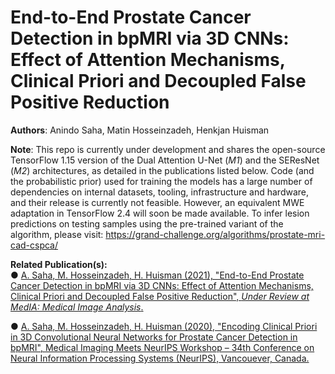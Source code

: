 # End-to-End Prostate Cancer Detection in bpMRI via 3D CNNs: Effect of Attention Mechanisms, Clinical Priori and Decoupled False Positive Reduction

**Authors**: Anindo Saha, Matin Hosseinzadeh, Henkjan Huisman

**Note**: This repo is currently under development and shares the open-source TensorFlow 1.15 version of the Dual Attention U-Net (*M1*) and the SEResNet (*M2*) architectures, as detailed in the publications listed below. Code (and the probabilistic prior) used for training the models has a large number of dependencies on internal datasets, tooling, infrastructure and hardware, and their release is currently not feasible. However, an equivalent MWE adaptation in TensorFlow 2.4 will soon be made available. To infer lesion predictions on testing samples using the pre-trained variant of the algorithm, please visit: https://grand-challenge.org/algorithms/prostate-mri-cad-cspca/ 

**Related Publication(s):**  
  ● [A. Saha, M. Hosseinzadeh, H. Huisman (2021), "End-to-End Prostate Cancer Detection in bpMRI via 3D CNNs: Effect of Attention Mechanisms, Clinical Priori and Decoupled False
  Positive Reduction", *Under Review at MedIA: Medical Image Analysis*.](https://arxiv.org/abs/2101.03244)

● [A. Saha, M. Hosseinzadeh, H. Huisman (2020), "Encoding Clinical Priori in 3D Convolutional Neural Networks for Prostate Cancer Detection in bpMRI", Medical Imaging Meets
  NeurIPS Workshop – 34th Conference on Neural Information Processing Systems (NeurIPS), Vancouever, Canada.](https://arxiv.org/abs/2011.00263)
  



